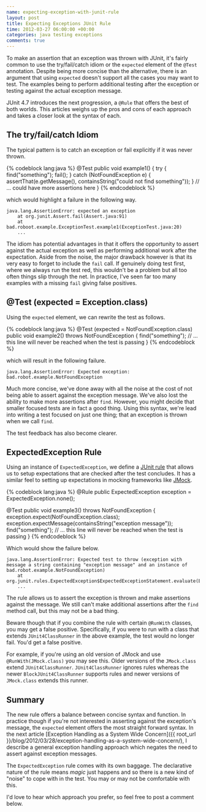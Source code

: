 ```yaml
---
name: expecting-exception-with-junit-rule
layout: post
title: Expecting Exceptions JUnit Rule
time: 2012-03-27 06:00:00 +00:00
categories: java testing exceptions
comments: true
---
```


To make an assertion that an exception was thrown with JUnit, it's fairly common to use the try/fail/catch idiom or
the `expected` element of the `@Test` annotation. Despite being more concise than the alternative,
there is an argument that using `expected` doesn't support all the cases you may want to test. The examples being
to perform additional testing after the exception or testing against the actual exception message. 

JUnit 4.7 introduces the next progression, a `@Rule` that offers the best of both worlds. This articles weighs up the pros and cons of each approach and takes a closer look at the syntax of each.

<!-- more -->

## The try/fail/catch Idiom

The typical pattern is to catch an exception or fail explicitly if it was never thrown.

{% codeblock lang:java %}
@Test
public void example1() {
    try {
        find("something");
        fail();
    } catch (NotFoundException e) {
        assertThat(e.getMessage(), containsString("could not find something"));
    }
    // ... could have more assertions here
}
{% endcodeblock %}


which would highlight a failure in the following way.	
	
	java.lang.AssertionError: expected an exception
		at org.junit.Assert.fail(Assert.java:91)
		at bad.roboot.example.ExceptionTest.example1(ExceptionTest.java:20)
		...
	
The idiom has potential advantages in that it offers the opportunity to assert against the actual exception as well as performing additional work after the expectation. Aside from the noise, the major drawback however is that its very easy to forget to include the `fail` call. If genuinely doing test first, where we always run the test red, this wouldn't be a problem but all too often things slip through the net. In practice, I've seen far too many examples with a missing `fail` giving false positives.

## @Test (expected = Exception.class)

Using the `expected` element, we can rewrite the test as follows.

{% codeblock lang:java %}
@Test (expected = NotFoundException.class)
public void example2() throws NotFoundException {
    find("something");
    // ... this line will never be reached when the test is passing
}
{% endcodeblock %}

which will result in the following failure.	
	
	java.lang.AssertionError: Expected exception: bad.robot.example.NotFoundException

Much more concise, we've done away with all the noise at the cost of not being able to assert against the exception
message. We've also lost the ability to make more assertions after `find`. However, you might decide that smaller focused tests are in fact a good thing. Using this syntax, we're lead into writing a test focused on just one thing; that an exception is thrown when we call `find`. 

The test feedback has also become clearer.
	
## ExpectedException Rule

Using an instance of `ExpectedException`, we define a [JUnit rule](http://www.infoq.com/news/2009/07/junit-4.7-rules)
that allows us to setup expectations that are checked after the test concludes. It has a similar feel to
setting up expectations in mocking frameworks like [JMock](http://www.jmock.org).

{% codeblock lang:java %}
@Rule public ExpectedException exception = ExpectedException.none();

@Test
public void example3() throws NotFoundException {
    exception.expect(NotFoundException.class);
    exception.expectMessage(containsString("exception message"));
    find("something");
    // ... this line will never be reached when the test is passing
}
{% endcodeblock %}

Which would show the failure below.

	java.lang.AssertionError: Expected test to throw (exception with message a string containing "exception message" and an instance of bad.robot.example.NotFoundException)
		at org.junit.rules.ExpectedException$ExpectedExceptionStatement.evaluate(ExpectedException.java:118)
		...
	
The rule allows us to assert the exception is thrown and make assertions against the message. We still can't make
additional assertions after the `find` method call, but this may not be a bad thing.
	
Beware though that if you combine the rule with certain `@RunWith` classes,
you may get a false positive. Specifically, if you were to run with a class that extends `JUnit4ClassRunner` in the
above example, the test would no longer fail. You'd get a false positive.

For example, if you're using an old version of JMock and use `@RunWith(JMock.class)` you may see this. Older versions of the `JMock.class` extend `JUnit4ClassRunner`. `JUnit4ClassRunner` ignores rules whereas the newer `BlockJUnit4ClassRunner` supports rules and newer versions of `JMock.class` extends this runner.


## Summary

The new rule offers a balance between concise syntax and function. In practice though if you're not interested in asserting against the exception's message, the `expected` element offers the most straight forward syntax. In the next article [Exception Handling as a System Wide Concern]({{ root_url }}/blog/2012/03/28/exception-handling-as-a-system-wide-concern/), I describe a general exception handling approach which negates the need to assert against exception messages.

The `ExpectedException` rule comes with its own baggage. The declarative nature of the rule means _magic_ just happens and so there is a new kind of "noise" to cope with in the test. You may or may not be comfortable with this.

I'd love to hear which approach you prefer, so feel free to post a comment below.
